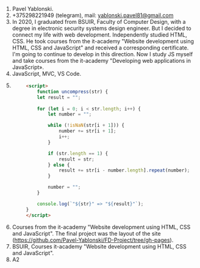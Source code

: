 1. Pavel Yablonski.
2. +375298221949 (telegram), mail: yablonski.pavel81@gmail.com
3. In 2020, I graduated from BSUIR, Faculty of Computer Design, with a degree in electronic security systems design engineer. But I decided to connect my life with web development. Independently studied HTML, CSS. He took courses from the it-academy "Website development using HTML, CSS and JavaScript" and received a corresponding certificate. I'm going to continue to develop in this direction. Now I study JS myself and take courses from the it-academy "Developing web applications in JavaScript».
4. JavaScript, MVC, VS Code.
5. ```html  
        <script>
            function uncompress(str) {
            let result = "";
            
            for (let i = 0; i < str.length; i++) {
                let number = "";

                while (!isNaN(str[i + 1])) {
                    number += str[i + 1];
                    i++;
                } 

                if (str.length == 1) {
                    result = str;
                } else {
                    result += str[i - number.length].repeat(number);
                }

                number = "";
            }

            console.log(`"${str}" => "${result}"`);
        }
        </script>
    ```
6. Courses from the it-academy "Website development using HTML, CSS and JavaScript". The final project was the layout of the site (https://github.com/Pavel-Yablonski/FD-Project/tree/gh-pages).
7. BSUIR, Courses it-academy "Website development using HTML, CSS and JavaScript".
8. A2
